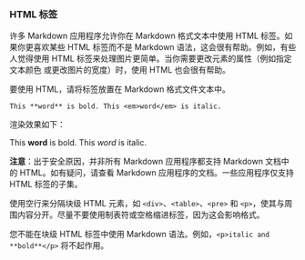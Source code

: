 ### HTML 标签

许多 Markdown 应用程序允许你在 Markdown 格式文本中使用 HTML 标签。如果你更喜欢某些 HTML 标签而不是 Markdown 语法，这会很有帮助。例如，有些人觉得使用 HTML 标签来处理图片更简单。当你需要更改元素的属性（例如指定 文本颜色 或更改图片的宽度）时，使用 HTML 也会很有帮助。

要使用 HTML，请将标签放置在 Markdown 格式文件文本中。

```
This **word** is bold. This <em>word</em> is italic.
```

渲染效果如下：

This **word** is bold. This <em>word</em> is italic.

**注意**：出于安全原因，并非所有 Markdown 应用程序都支持 Markdown 文档中的 HTML。如有疑问，请查看 Markdown 应用程序的文档。一些应用程序仅支持 HTML 标签的子集。

使用空行来分隔块级 HTML 元素，如 `<div>`、`<table>`、`<pre>` 和 `<p>`，使其与周围内容分开。尽量不要使用制表符或空格缩进标签，因为这会影响格式。

您不能在块级 HTML 标签中使用 Markdown 语法。例如，`<p>italic and **bold**</p>` 将不起作用。